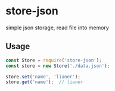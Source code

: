 # store-json

simple json storage, read file into memory

## Usage

```js
const Store = require('store-json');
const store = new Store('./data.json');

store.set('name', 'lianer');
store.get('name');  // lianer
```

